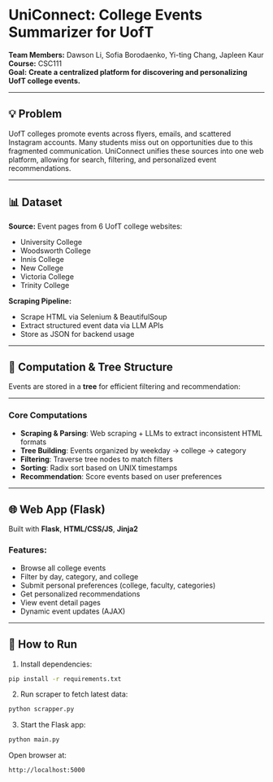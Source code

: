 # UniConnect: College Events Summarizer for UofT

**Team Members:** Dawson Li, Sofia Borodaenko, Yi-ting Chang, Japleen Kaur  
**Course:** CSC111  
**Goal:** **Create a centralized platform for discovering and personalizing UofT college events.**

---

## 💡 Problem

UofT colleges promote events across flyers, emails, and scattered Instagram accounts. Many students miss out on opportunities due to this fragmented communication. UniConnect unifies these sources into one web platform, allowing for search, filtering, and personalized event recommendations.

---

## 📊 Dataset

**Source:** Event pages from 6 UofT college websites:
- University College
- Woodsworth College
- Innis College
- New College
- Victoria College
- Trinity College


**Scraping Pipeline:**
- Scrape HTML via Selenium & BeautifulSoup
- Extract structured event data via LLM APIs
- Store as JSON for backend usage

---

## 🧮 Computation & Tree Structure

Events are stored in a **tree** for efficient filtering and recommendation:

---

### Core Computations
- **Scraping & Parsing**: Web scraping + LLMs to extract inconsistent HTML formats
- **Tree Building**: Events organized by weekday → college → category
- **Filtering**: Traverse tree nodes to match filters
- **Sorting**: Radix sort based on UNIX timestamps
- **Recommendation**: Score events based on user preferences

---

## 🌐 Web App (Flask)

Built with **Flask**, **HTML/CSS/JS**, **Jinja2**

### Features:
- Browse all college events
- Filter by day, category, and college
- Submit personal preferences (college, faculty, categories)
- Get personalized recommendations
- View event detail pages
- Dynamic event updates (AJAX)

---

## 🚀 How to Run

1. Install dependencies:
```bash
pip install -r requirements.txt
```

2. Run scraper to fetch latest data:
```bash
python scrapper.py
```

3. Start the Flask app:
```bash
python main.py
```
Open browser at:
```arduino
http://localhost:5000
```
